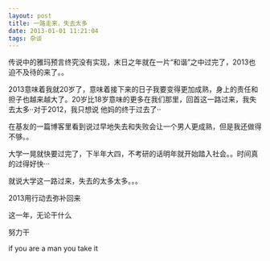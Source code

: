 ```yaml
---
layout: post
title: 一路走来，失去太多
date: 2013-01-01 11:21:04
tags: 杂谈
---
```


传说中的雅玛预言终究没有实现，末日之年就在一片“和谐”之中过完了，2013也迫不及待的来了。。

2013意味着我就20岁了，意味着接下来的日子我要变得更加成熟，身上的责任和担子也越来越大了。20岁比18岁意味的更多在我们那里，回首这一路过来，我失去太多··对于2012，我只想说 他妈的终于过去了··

在基友的一篇博客里看到说过早地失去和失败会让一个男人更成熟，但是我还做得不够。。

 大学一晃就快要过完了，下半年大四，不考研的话明年就开始踏入社会。。时间真的过得好快···

就说大学这一路过来，失去的太多太多。。。

2013用行动去弥补回来

这一年，无论干什么

努力干

if you are a man you take it



